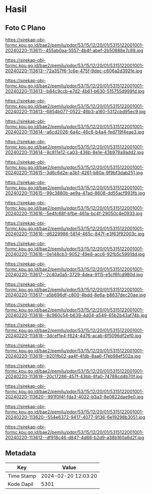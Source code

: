 # Hasil

## Foto C Plano

https://sirekap-obj-formc.kpu.go.id/bae2/pemilu/pdpr/53/15/12/20/01/5315122001001-20240220-113611--455ab0aa-5557-4b4f-abef-2b50888e7c89.jpg

https://sirekap-obj-formc.kpu.go.id/bae2/pemilu/pdpr/53/15/12/20/01/5315122001001-20240220-113613--72a357f6-1c6e-475f-9dec-c606a2d392fe.jpg

https://sirekap-obj-formc.kpu.go.id/bae2/pemilu/pdpr/53/15/12/20/01/5315122001001-20240220-113613--b84c9ccb-e7d2-4b61-b630-515755d999fd.jpg

https://sirekap-obj-formc.kpu.go.id/bae2/pemilu/pdpr/53/15/12/20/01/5315122001001-20240220-113613--6854b077-0522-46b3-a160-5312cbd95ec9.jpg

https://sirekap-obj-formc.kpu.go.id/bae2/pemilu/pdpr/53/15/12/20/01/5315122001001-20240220-113614--a6cd2026-6a4c-46c6-b4a4-fed719f4eae3.jpg

https://sirekap-obj-formc.kpu.go.id/bae2/pemilu/pdpr/53/15/12/20/01/5315122001001-20240220-113614--8c811e12-ca03-436b-8e1e-43b979a9add2.jpg

https://sirekap-obj-formc.kpu.go.id/bae2/pemilu/pdpr/53/15/12/20/01/5315122001001-20240220-113615--3d6c6d2e-a3b1-4261-b80a-9f9bf3dab251.jpg

https://sirekap-obj-formc.kpu.go.id/bae2/pemilu/pdpr/53/15/12/20/01/5315122001001-20240220-113615--99c3880b-ae9a-47ad-8608-dd55acf993fb.jpg

https://sirekap-obj-formc.kpu.go.id/bae2/pemilu/pdpr/53/15/12/20/01/5315122001001-20240220-113616--5e4fc68f-bfbe-461a-bc4f-29050c4e0933.jpg

https://sirekap-obj-formc.kpu.go.id/bae2/pemilu/pdpr/53/15/12/20/01/5315122001001-20240220-113616--d6229986-5814-465c-847f-e3f63f92003c.jpg

https://sirekap-obj-formc.kpu.go.id/bae2/pemilu/pdpr/53/15/12/20/01/5315122001001-20240220-113616--0e148cb3-9052-49e8-acc6-92fb5c5991dd.jpg

https://sirekap-obj-formc.kpu.go.id/bae2/pemilu/pdpr/53/15/12/20/01/5315122001001-20240220-113617--2c40a0a5-3729-4dea-9115-e5cf6fcd980d.jpg

https://sirekap-obj-formc.kpu.go.id/bae2/pemilu/pdpr/53/15/12/20/01/5315122001001-20240220-113617--a5b696df-c800-4bdd-8e6a-b8637dec20ae.jpg

https://sirekap-obj-formc.kpu.go.id/bae2/pemilu/pdpr/53/15/12/20/01/5315122001001-20240220-113618--8c960c54-b639-4d04-a549-65b2b43af74b.jpg

https://sirekap-obj-formc.kpu.go.id/bae2/pemilu/pdpr/53/15/12/20/01/5315122001001-20240220-113618--3dcef1e4-f624-4d76-acab-6f5096df2ef0.jpg

https://sirekap-obj-formc.kpu.go.id/bae2/pemilu/pdpr/53/15/12/20/01/5315122001001-20240220-113619--b201fb02-aa4f-4fdb-8aa6-f7eb98ef502a.jpg

https://sirekap-obj-formc.kpu.go.id/bae2/pemilu/pdpr/53/15/12/20/01/5315122001001-20240220-113619--20c17286-457f-43bb-8fa0-74788cd4b70f.jpg

https://sirekap-obj-formc.kpu.go.id/bae2/pemilu/pdpr/53/15/12/20/01/5315122001001-20240220-113620--991f0f4f-fda3-4022-b3a3-8e0822dae9e0.jpg

https://sirekap-obj-formc.kpu.go.id/bae2/pemilu/pdpr/53/15/12/20/01/5315122001001-20240220-113620--554e6372-9417-4077-9136-6e19298b3051.jpg

https://sirekap-obj-formc.kpu.go.id/bae2/pemilu/pdpr/53/15/12/20/01/5315122001001-20240220-113612--df918c46-d847-4d66-b2d9-a38b160a6d2f.jpg


## Metadata

| Key        | Value               |
| ---------- | ------------------- |
| Time Stamp | 2024-02-20 12:03:20 |
| Kode Dapil | 5301                |




